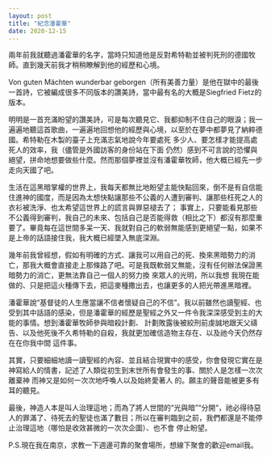 ```yaml
---
layout: post
title: "紀念潘霍華"
date: 2020-12-15
---
```

兩年前我就聽過潘霍華的名字，當時只知道他是反對希特勒並被判死刑的德國牧師。直到幾天前我才稍稍瞭解到他的經歷和心境。

Von guten Mächten wunderbar geborgen（所有美善力量）是他在獄中的最後一首詩，它被編成很多不同版本的讚美詩，當中最有名的大概是Siegfried Fietz的版本。

明明是一首充滿盼望的讚美詩，可是每次聽見它、我都抑制不住自己的眼淚；我一遍遍地聽這首歌曲，一遍遍地回想他的經歷與心境，以至於在夢中都夢見了納粹德國。希特勒在木製的臺子上充滿志氣地說今年要處死
多少人、要怎樣才能提高處死人的效率，我（儘管是外國訪客的身份站在下面 仍然）感到不可言說的恐懼與絕望，拼命地想要做些什麼。然而那個夢裡並沒有潘霍華牧師，他大概已經先一步走向天國了吧。

生活在這黑暗掌權的世界上，我每天都無比地盼望主能快點回來，倒不是有自信能住進神的國度，而是因為太想快點讓那些不公義的人遭到審判、讓那些枉死之人的衣衫被洗淨、也太希望這世界上的謊言與罪惡褪去了；
事實上，只要能看見那些不公義得到審判，我自己的未來、包括自己是否能得救（相比之下）都沒有那麼重要了。畢竟每在這世間多呆一天、我就對自己的軟弱無能感到更絕望一點，如果不是上帝的話語接住我，我大概已經墜入無底深淵。

幾年前我曾經想，假如有明確的方式、讓我可以用自己的死、換來黑暗勢力的消亡，那我大概會直接走上那條路了吧。可是我既軟弱又無能，沒有任何辦法保證黑暗勢力的消亡，更無法靠自己一個人的努力換
來眾人的光明，所以我想 我現在能做的、只是把這火種傳下去，把這麥種撒出去，也讓更多的人把光帶進黑暗裡。

潘霍華說“基督徒的人生應當讓不信者懷疑自己的不信”。我以前雖然也讀聖經、也受到其中話語的感染，但是潘霍華的經歷是聖經之外又一件令我深深感受到主的大能的事情。想到潘霍華牧師參與暗殺計劃、
計劃敗露後被絞刑前虔誠地跟天父禱告、以及他死後不久希特勒的自殺，我就更加確信造物主存在、以及祂今天仍然存在在你我中間 這件事。

其實，只要細細地讀一讀聖經的內容、並且結合現實中的感受，你會發現它實在是神寫給人的情書，記述了人類從初生到末世所有會發生的事、關於人是怎樣一次次離棄神 而神又是如何一次次地呼喚人以及始終愛著人
的。願主的聲音能被更多有耳的聽見。

最後，神造人本是叫人治理這地；而為了將人世間的“光與暗”“分開“，祂必得待惡人的罪滿了、待死去的聖徒也滿了數目；所以在審判臨到之前，我們都還是不能停止治理這地（哪怕是收效甚微的一次次企圖）、也不會
停止盼望。

P.S.現在我在南京，求教一下週邊可靠的聚會場所，想線下聚會的歡迎email我。
